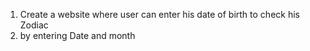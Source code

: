 1. Create a website where user can enter his date of birth to check his Zodiac
2. by entering Date and month
